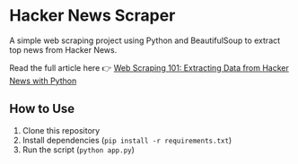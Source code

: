 # Hacker News Scraper  

A simple web scraping project using Python and BeautifulSoup to extract top news from Hacker News.  

Read the full article here 👉 [Web Scraping 101: Extracting Data from Hacker News with Python](https://medium.com/@mujahid.170997/c7830b6679b8)  

## How to Use  
1. Clone this repository  
2. Install dependencies (`pip install -r requirements.txt`)  
3. Run the script (`python app.py`) 
